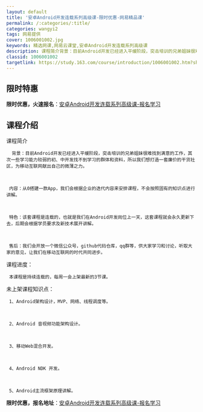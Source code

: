 ```yaml
---
layout: default
title: '安卓Android开发连载系列高级课-限时优惠-网易精品课'
permalink: /:categories/:title/
categories: wangyi2
tags: 网易提供
cover: 1006001002.jpg
keywords: 精选网课,网易云课堂,安卓Android开发连载系列高级课
description: 课程简介背景：目前Android开发已经进入平缓阶段，突击培训的兄弟姐妹很难找到满意的工作，其次一些学习能力较弱的初、中
classid: 1006001002
targetlink: https://study.163.com/course/introduction/1006001002.htm?share=1&shareId=1025206652&utm_campaign=share&utm_medium=iphoneShare&utm_source=&utm_u=1025206652
---
```


## 限时特惠

**限时优惠，火速报名**：[安卓Android开发连载系列高级课-报名学习](https://study.163.com/course/introduction/1006001002.htm?share=1&shareId=1025206652&utm_campaign=share&utm_medium=iphoneShare&utm_source=&utm_u=1025206652)

## 课程介绍

课程简介



      背景：目前Android开发已经进入平缓阶段，突击培训的兄弟姐妹很难找到满意的工作，其次一些学习能力较弱的初、中开发找不到学习的群体和资料，所以我们想打造一套廉价的干货社区，为移动互联网献出自己的微薄之力。



     内容：从0搭建一款App，我们会根据企业的迭代内容来安排课程，不会按照固有的知识点进行讲解。



     特色：该套课程是连载的，也就是我们在Android开发岗位上一天，这套课程就会永久更新下去，后期会根据学员要求及新技术展开讲解。



     售后：我们会开放一个微信公众号，github代码仓库，qq群等，供大家学习和讨论，听取大家的意见，让我们在移动互联网的时代共同进步。



课程进度：

     本课程是持续连载的，每周一会上架最新的3节课。



未上架课程知识点：

     1、Android架构设计，MVP、网络、线程调度等。



     2、Android 音视频功能架构设计。



     3、移动Web混合开发。



     4、Android NDK 开发。



     5、Android主流框架原理讲解。

**限时优惠，报名地址**：[安卓Android开发连载系列高级课-报名学习](https://study.163.com/course/introduction/1006001002.htm?share=1&shareId=1025206652&utm_campaign=share&utm_medium=iphoneShare&utm_source=&utm_u=1025206652)

